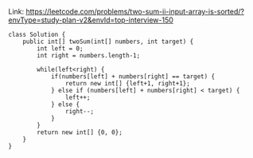 Link: https://leetcode.com/problems/two-sum-ii-input-array-is-sorted/?envType=study-plan-v2&envId=top-interview-150

```
class Solution {
    public int[] twoSum(int[] numbers, int target) {
        int left = 0;
        int right = numbers.length-1;

        while(left<right) {
            if(numbers[left] + numbers[right] == target) {
                return new int[] {left+1, right+1};
            } else if (numbers[left] + numbers[right] < target) {
                left++;
            } else {
                right--;
            }
        }
        return new int[] {0, 0};
    }
}
```
